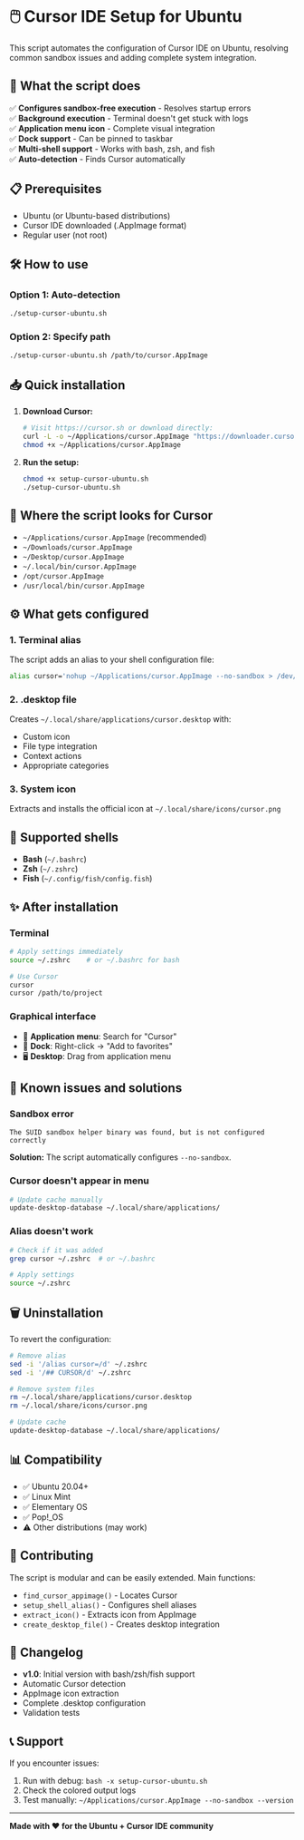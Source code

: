 # 🖱️ Cursor IDE Setup for Ubuntu

This script automates the configuration of Cursor IDE on Ubuntu, resolving common sandbox issues and adding complete system integration.

## 🚀 What the script does

✅ **Configures sandbox-free execution** - Resolves startup errors  
✅ **Background execution** - Terminal doesn't get stuck with logs  
✅ **Application menu icon** - Complete visual integration  
✅ **Dock support** - Can be pinned to taskbar  
✅ **Multi-shell support** - Works with bash, zsh, and fish  
✅ **Auto-detection** - Finds Cursor automatically  

## 📋 Prerequisites

- Ubuntu (or Ubuntu-based distributions)
- Cursor IDE downloaded (.AppImage format)
- Regular user (not root)

## 🛠️ How to use

### Option 1: Auto-detection
```bash
./setup-cursor-ubuntu.sh
```

### Option 2: Specify path
```bash
./setup-cursor-ubuntu.sh /path/to/cursor.AppImage
```

## 📥 Quick installation

1. **Download Cursor:**
   ```bash
   # Visit https://cursor.sh or download directly:
   curl -L -o ~/Applications/cursor.AppImage "https://downloader.cursor.sh/linux/appImage/x64"
   chmod +x ~/Applications/cursor.AppImage
   ```

2. **Run the setup:**
   ```bash
   chmod +x setup-cursor-ubuntu.sh
   ./setup-cursor-ubuntu.sh
   ```

## 🎯 Where the script looks for Cursor

- `~/Applications/cursor.AppImage` (recommended)
- `~/Downloads/cursor.AppImage`
- `~/Desktop/cursor.AppImage`
- `~/.local/bin/cursor.AppImage`
- `/opt/cursor.AppImage`
- `/usr/local/bin/cursor.AppImage`

## ⚙️ What gets configured

### 1. Terminal alias
The script adds an alias to your shell configuration file:
```bash
alias cursor='nohup ~/Applications/cursor.AppImage --no-sandbox > /dev/null 2>&1 &'
```

### 2. .desktop file
Creates `~/.local/share/applications/cursor.desktop` with:
- Custom icon
- File type integration
- Context actions
- Appropriate categories

### 3. System icon
Extracts and installs the official icon at `~/.local/share/icons/cursor.png`

## 🐚 Supported shells

- **Bash** (`~/.bashrc`)
- **Zsh** (`~/.zshrc`) 
- **Fish** (`~/.config/fish/config.fish`)

## ✨ After installation

### Terminal
```bash
# Apply settings immediately
source ~/.zshrc    # or ~/.bashrc for bash

# Use Cursor
cursor
cursor /path/to/project
```

### Graphical interface
- 📱 **Application menu**: Search for "Cursor"
- 📌 **Dock**: Right-click → "Add to favorites"
- 🖥️ **Desktop**: Drag from application menu

## 🔧 Known issues and solutions

### Sandbox error
```
The SUID sandbox helper binary was found, but is not configured correctly
```
**Solution:** The script automatically configures `--no-sandbox`.

### Cursor doesn't appear in menu
```bash
# Update cache manually
update-desktop-database ~/.local/share/applications/
```

### Alias doesn't work
```bash
# Check if it was added
grep cursor ~/.zshrc  # or ~/.bashrc

# Apply settings
source ~/.zshrc
```

## 🗑️ Uninstallation

To revert the configuration:

```bash
# Remove alias
sed -i '/alias cursor=/d' ~/.zshrc
sed -i '/## CURSOR/d' ~/.zshrc

# Remove system files
rm ~/.local/share/applications/cursor.desktop
rm ~/.local/share/icons/cursor.png

# Update cache
update-desktop-database ~/.local/share/applications/
```

## 📊 Compatibility

- ✅ Ubuntu 20.04+
- ✅ Linux Mint
- ✅ Elementary OS
- ✅ Pop!_OS
- ⚠️ Other distributions (may work)

## 🤝 Contributing

The script is modular and can be easily extended. Main functions:

- `find_cursor_appimage()` - Locates Cursor
- `setup_shell_alias()` - Configures shell aliases
- `extract_icon()` - Extracts icon from AppImage
- `create_desktop_file()` - Creates desktop integration

## 📝 Changelog

- **v1.0**: Initial version with bash/zsh/fish support
- Automatic Cursor detection
- AppImage icon extraction
- Complete .desktop configuration
- Validation tests

## 📞 Support

If you encounter issues:

1. Run with debug: `bash -x setup-cursor-ubuntu.sh`
2. Check the colored output logs
3. Test manually: `~/Applications/cursor.AppImage --no-sandbox --version`

---

**Made with ❤️ for the Ubuntu + Cursor IDE community**
